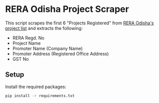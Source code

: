 # RERA Odisha Project Scraper

This script scrapes the first 6 "Projects Registered" from [RERA Odisha's project list](https://rera.odisha.gov.in/projects/project-list) and extracts the following:

- RERA Regd. No
- Project Name
- Promoter Name (Company Name)
- Promoter Address (Registered Office Address)
- GST No

## Setup

Install the required packages:

```bash
pip install -r requirements.txt
